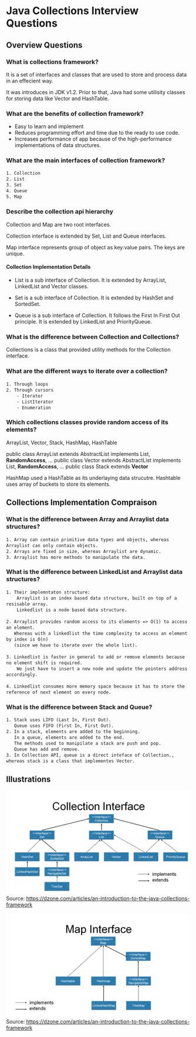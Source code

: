 # Java Collections Interview Questions

## Overview Questions

### What is collections framework?
It is a set of interfaces and classes that are used to store and process data in an effecient way.

It was introduces in JDK v1.2. 
Prior to that, Java had some utilisity classes for storing data like Vector and HashTable.

### What are the benefits of collection framework?

- Easy to learn and implement
- Reduces programming effort and time due to the ready to use code.
- Increases performance of app because of the high-performance implementations of data structures.

### What are the main interfaces of collection framework?

    1. Collection
    2. List
    3. Set
    4. Queue
    5. Map
    
### Describe the collection api hierarchy

Collection and Map are two root interfaces.

Collection interface is extended by Set, List and Queue interfaces.

Map interface represents group of object as key:value pairs. The keys are unique.

#### Collection Implementation Details

- List is a sub interface of Collection. It is extended by ArrayList, LinkedList and Vector classes.

- Set is a sub interface of Collection. It is extended by HashSet and SortedSet.

- Queue is a sub interface of Collection. It follows the First In First Out principle. It is extended by LinkedList and PriorityQueue. 


### What is the difference between Collection and Collections?

Collections is a class that provided utility methods for the Collection interface.

### What are the different ways to iterate over a collection?

    1. Through loops
    2. Through cursors
        - Iterator
        - ListIterator
        - Enumeration

### Which collections classes provide random access of its elements?

ArrayList, Vector, Stack, HashMap, HashTable

public class ArrayList<E> extends AbstractList<E> implements List<E>, <b>RandomAccess</b>, ...
public class Vector<E> extends AbstractList<E> implements List<E>, <b>RandomAccess</b>, ...
public class Stack<E> extends <b>Vector<E></b>

HashMap used a HashTable as its underlaying data strucutre.
Hashtable uses array of buckets to store its elements.

## Collections Implementation Compraison

### What is the difference between Array and Arraylist data structures?

    1. Array can contain primitive data types and objects, whereas Arraylist can only contain objects.
    2. Arrays are fixed in size, whereas Arraylist are dynamic.
    3. Arraylist has more methods to manipulate the data.
    
### What is the difference between LinkedList and Arraylist data structures?

    1. Their implemntaton structure:
        Arraylist is an index based data structure, built on top of a resisable array.
        Linkedlist is a node based data structure.
        
    2. Arraylist provides random access to its elements => O(1) to access an element.
       Whereas with a linkedlist the time complexity to access an element by index is O(n) 
       (since we have to iterate over the whole list).
       
    3. Linkedlist is faster in general to add or remove elements because no element shift is required. 
        We just have to insert a new node and update the pointers address accordingly.
        
    4. Linkedlist consumes more memory space because it has to store the reference of next element on every node.     

### What is the difference between Stack and Queue?

    1. Stack uses LIFO (Last In, First Out).
       Queue uses FIFO (First In, First Out).
    2. In a stack, elements are added to the beginning.
       In a queue, elements are added to the end.
       The methods used to manipilate a stack are push and pop.
       Queue has add and remove.       
    3. In Collection API, queue is a direct inteface of Collection., whereas stack is a class that implementes Vector.                  


## Illustrations

![](images/collection-interface-hierarchy.png)
Source: https://dzone.com/articles/an-introduction-to-the-java-collections-framework

![](images/map-interface-hierarchy.png)
Source: https://dzone.com/articles/an-introduction-to-the-java-collections-framework